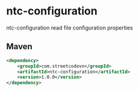 # ntc-configuration
ntc-configuration read file configuration properties  

## Maven
```Xml
<dependency>
    <groupId>com.streetcodevn</groupId>
    <artifactId>ntc-configuration</artifactId>
    <version>1.0.0</version>
</dependency>
```
